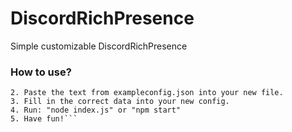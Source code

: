 # DiscordRichPresence
Simple customizable DiscordRichPresence

### How to use?

```1. Create a file called "config.json".
2. Paste the text from exampleconfig.json into your new file.
3. Fill in the correct data into your new config.
4. Run: "node index.js" or "npm start"
5. Have fun!```
